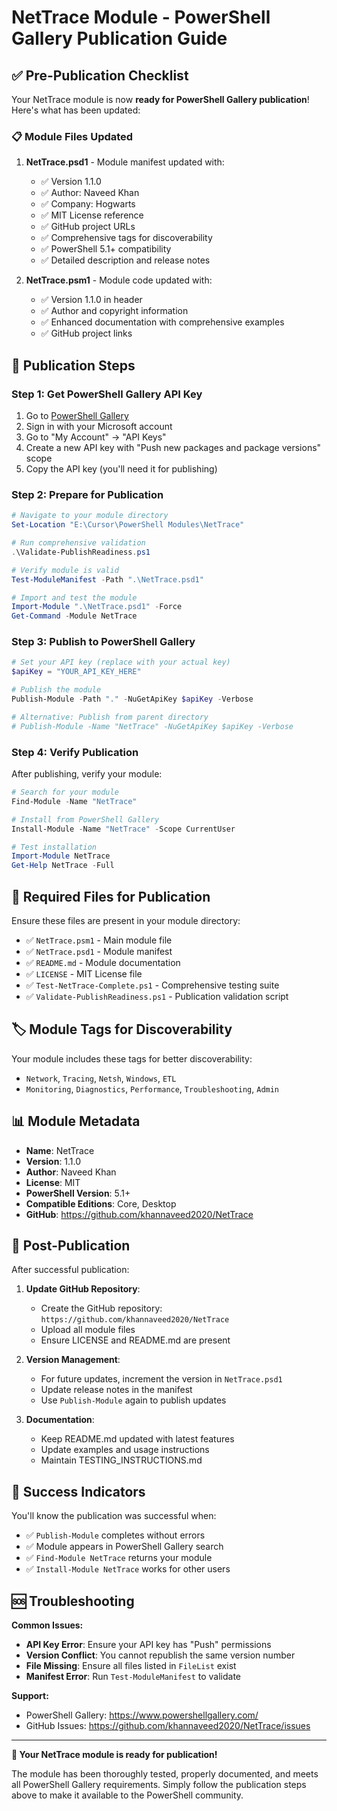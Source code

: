 # NetTrace Module - PowerShell Gallery Publication Guide

## ✅ Pre-Publication Checklist

Your NetTrace module is now **ready for PowerShell Gallery publication**! Here's what has been updated:

### 📋 Module Files Updated

1. **NetTrace.psd1** - Module manifest updated with:
   - ✅ Version 1.1.0
   - ✅ Author: Naveed Khan
   - ✅ Company: Hogwarts
   - ✅ MIT License reference
   - ✅ GitHub project URLs
   - ✅ Comprehensive tags for discoverability
   - ✅ PowerShell 5.1+ compatibility
   - ✅ Detailed description and release notes

2. **NetTrace.psm1** - Module code updated with:
   - ✅ Version 1.1.0 in header
   - ✅ Author and copyright information
   - ✅ Enhanced documentation with comprehensive examples
   - ✅ GitHub project links

## 🚀 Publication Steps

### Step 1: Get PowerShell Gallery API Key

1. Go to [PowerShell Gallery](https://www.powershellgallery.com/)
2. Sign in with your Microsoft account
3. Go to "My Account" → "API Keys"
4. Create a new API key with "Push new packages and package versions" scope
5. Copy the API key (you'll need it for publishing)

### Step 2: Prepare for Publication

```powershell
# Navigate to your module directory
Set-Location "E:\Cursor\PowerShell Modules\NetTrace"

# Run comprehensive validation
.\Validate-PublishReadiness.ps1

# Verify module is valid
Test-ModuleManifest -Path ".\NetTrace.psd1"

# Import and test the module
Import-Module ".\NetTrace.psd1" -Force
Get-Command -Module NetTrace
```

### Step 3: Publish to PowerShell Gallery

```powershell
# Set your API key (replace with your actual key)
$apiKey = "YOUR_API_KEY_HERE"

# Publish the module
Publish-Module -Path "." -NuGetApiKey $apiKey -Verbose

# Alternative: Publish from parent directory
# Publish-Module -Name "NetTrace" -NuGetApiKey $apiKey -Verbose
```

### Step 4: Verify Publication

After publishing, verify your module:

```powershell
# Search for your module
Find-Module -Name "NetTrace"

# Install from PowerShell Gallery
Install-Module -Name "NetTrace" -Scope CurrentUser

# Test installation
Import-Module NetTrace
Get-Help NetTrace -Full
```

## 📁 Required Files for Publication

Ensure these files are present in your module directory:

- ✅ `NetTrace.psm1` - Main module file
- ✅ `NetTrace.psd1` - Module manifest
- ✅ `README.md` - Module documentation
- ✅ `LICENSE` - MIT License file
- ✅ `Test-NetTrace-Complete.ps1` - Comprehensive testing suite
- ✅ `Validate-PublishReadiness.ps1` - Publication validation script

## 🏷️ Module Tags for Discoverability

Your module includes these tags for better discoverability:
- `Network`, `Tracing`, `Netsh`, `Windows`, `ETL`
- `Monitoring`, `Diagnostics`, `Performance`, `Troubleshooting`, `Admin`

## 📊 Module Metadata

- **Name**: NetTrace
- **Version**: 1.1.0
- **Author**: Naveed Khan
- **License**: MIT
- **PowerShell Version**: 5.1+
- **Compatible Editions**: Core, Desktop
- **GitHub**: https://github.com/khannaveed2020/NetTrace

## 🔧 Post-Publication

After successful publication:

1. **Update GitHub Repository**:
   - Create the GitHub repository: `https://github.com/khannaveed2020/NetTrace`
   - Upload all module files
   - Ensure LICENSE and README.md are present

2. **Version Management**:
   - For future updates, increment the version in `NetTrace.psd1`
   - Update release notes in the manifest
   - Use `Publish-Module` again to publish updates

3. **Documentation**:
   - Keep README.md updated with latest features
   - Update examples and usage instructions
   - Maintain TESTING_INSTRUCTIONS.md

## 🎯 Success Indicators

You'll know the publication was successful when:
- ✅ `Publish-Module` completes without errors
- ✅ Module appears in PowerShell Gallery search
- ✅ `Find-Module NetTrace` returns your module
- ✅ `Install-Module NetTrace` works for other users

## 🆘 Troubleshooting

**Common Issues:**
- **API Key Error**: Ensure your API key has "Push" permissions
- **Version Conflict**: You cannot republish the same version number
- **File Missing**: Ensure all files listed in `FileList` exist
- **Manifest Error**: Run `Test-ModuleManifest` to validate

**Support:**
- PowerShell Gallery: https://www.powershellgallery.com/
- GitHub Issues: https://github.com/khannaveed2020/NetTrace/issues

---

**🎉 Your NetTrace module is ready for publication!**

The module has been thoroughly tested, properly documented, and meets all PowerShell Gallery requirements. Simply follow the publication steps above to make it available to the PowerShell community. 